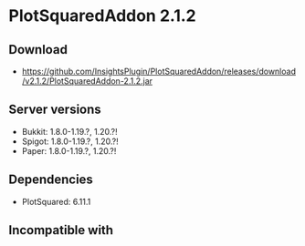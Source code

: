 # PlotSquaredAddon 2.1.2

## Download
- https://github.com/InsightsPlugin/PlotSquaredAddon/releases/download/v2.1.2/PlotSquaredAddon-2.1.2.jar

## Server versions
- Bukkit: 1.8.0-1.19.?, 1.20.?!
- Spigot: 1.8.0-1.19.?, 1.20.?!
- Paper: 1.8.0-1.19.?, 1.20.?!

## Dependencies
- PlotSquared: 6.11.1

## Incompatible with
